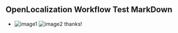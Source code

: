## OpenLocalization Workflow Test MarkDown
* ![image1](.\146b7505-54f3-4bd7-9ee1-9cf775349f30.PNG)   ![image2](.\63fdf1e4-33ba-42ef-8b12-ec87fa2a3d80.png) 
thanks!